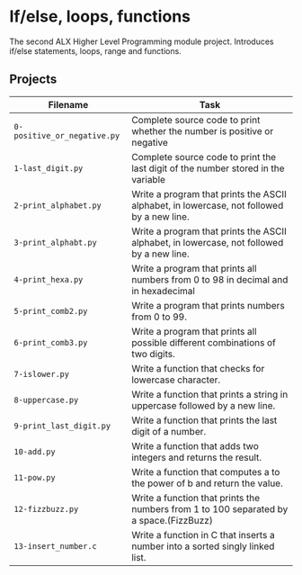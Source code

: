 # If/else, loops, functions
The second ALX Higher Level Programming module project. Introduces if/else statements, loops, range and functions.

## Projects
| Filename | Task |
| -------- | ----------- |
| `0-positive_or_negative.py` | Complete source code to print whether the number is positive or negative |
| `1-last_digit.py` |  Complete source code to print the last digit of the number stored in the variable |
| `2-print_alphabet.py` | Write a program that prints the ASCII alphabet, in lowercase, not followed by a new line. |
| `3-print_alphabt.py` | Write a program that prints the ASCII alphabet, in lowercase, not followed by a new line. |
| `4-print_hexa.py` | Write a program that prints all numbers from 0 to 98 in decimal and in hexadecimal |
| `5-print_comb2.py` | Write a program that prints numbers from 0 to 99. |
| `6-print_comb3.py` | Write a program that prints all possible different combinations of two digits. |
| `7-islower.py` | Write a function that checks for lowercase character. |
| `8-uppercase.py` | Write a function that prints a string in uppercase followed by a new line. |
| `9-print_last_digit.py` | Write a function that prints the last digit of a number. |
| `10-add.py` | Write a function that adds two integers and returns the result. |
| `11-pow.py` | Write a function that computes a to the power of b and return the value. |
| `12-fizzbuzz.py` | Write a function that prints the numbers from 1 to 100 separated by a space.(FizzBuzz) |
| `13-insert_number.c` | Write a function in C that inserts a number into a sorted singly linked list. |
